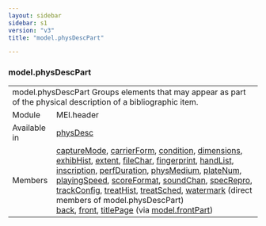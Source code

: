 ```yaml
---
layout: sidebar
sidebar: s1
version: "v3"
title: "model.physDescPart"

---
```


<div class="classSpec model">
   <h3 id="model.physDescPart">model.physDescPart</h3>
   <table class="wovenodd">
      <tr>
         <td colspan="2" class="wovenodd-col2">
            <span class="label">model.physDescPart</span> Groups elements that may appear as part of the physical description of a bibliographic
            item.
         </td>
      </tr>
      <tr>
         <td class="wovenodd-col1">
            <span class="label" lang="en">Module</span>
         </td>
         <td class="wovenodd-col2">MEI.header</td>
      </tr>
      <tr>
         <td class="wovenodd-col1">
            <span class="label" lang="en">Available in</span>
         </td>
         <td class="wovenodd-col2">
            <div class="parent">
               <div>
                  <a class="link_odd_elementSpec" href="/{{ page.version }}/physDesc">physDesc</a>
               </div>
            </div>
         </td>
      </tr>
      <tr>
         <td class="wovenodd-col1">
            <span class="label" lang="en">Members</span>
         </td>
         <td class="wovenodd-col2">
            <div class="parent">
               <div>
                  <a class="link_odd_elementSpec" href="/{{ page.version }}/captureMode">captureMode</a>, 
                  <a class="link_odd_elementSpec" href="/{{ page.version }}/carrierForm">carrierForm</a>, 
                  <a class="link_odd_elementSpec" href="/{{ page.version }}/condition">condition</a>, 
                  <a class="link_odd_elementSpec" href="/{{ page.version }}/dimensions">dimensions</a>, 
                  <a class="link_odd_elementSpec" href="/{{ page.version }}/exhibHist">exhibHist</a>, 
                  <a class="link_odd_elementSpec" href="/{{ page.version }}/extent">extent</a>, 
                  <a class="link_odd_elementSpec" href="/{{ page.version }}/fileChar">fileChar</a>, 
                  <a class="link_odd_elementSpec" href="/{{ page.version }}/fingerprint">fingerprint</a>, 
                  <a class="link_odd_elementSpec" href="/{{ page.version }}/handList">handList</a>, 
                  <a class="link_odd_elementSpec" href="/{{ page.version }}/inscription">inscription</a>, 
                  <a class="link_odd_elementSpec" href="/{{ page.version }}/perfDuration">perfDuration</a>, 
                  <a class="link_odd_elementSpec" href="/{{ page.version }}/physMedium">physMedium</a>, 
                  <a class="link_odd_elementSpec" href="/{{ page.version }}/plateNum">plateNum</a>, 
                  <a class="link_odd_elementSpec" href="/{{ page.version }}/playingSpeed">playingSpeed</a>, 
                  <a class="link_odd_elementSpec" href="/{{ page.version }}/scoreFormat">scoreFormat</a>, 
                  <a class="link_odd_elementSpec" href="/{{ page.version }}/soundChan">soundChan</a>, 
                  <a class="link_odd_elementSpec" href="/{{ page.version }}/specRepro">specRepro</a>, 
                  <a class="link_odd_elementSpec" href="/{{ page.version }}/trackConfig">trackConfig</a>, 
                  <a class="link_odd_elementSpec" href="/{{ page.version }}/treatHist">treatHist</a>, 
                  <a class="link_odd_elementSpec" href="/{{ page.version }}/treatSched">treatSched</a>, 
                  <a class="link_odd_elementSpec" href="/{{ page.version }}/watermark">watermark</a> (direct members of model.physDescPart)
               </div>
               <div>
                  <a class="link_odd_elementSpec" href="/{{ page.version }}/back">back</a>, 
                  <a class="link_odd_elementSpec" href="/{{ page.version }}/front">front</a>, 
                  <a class="link_odd_elementSpec" href="/{{ page.version }}/titlePage">titlePage</a>
                  <span> (via 
                     <a class="link_odd_classSpec" href="/{{ page.version }}/model.frontPart">model.frontPart</a>)
                  </span>
               </div>
            </div>
         </td>
      </tr>
   </table>
</div>